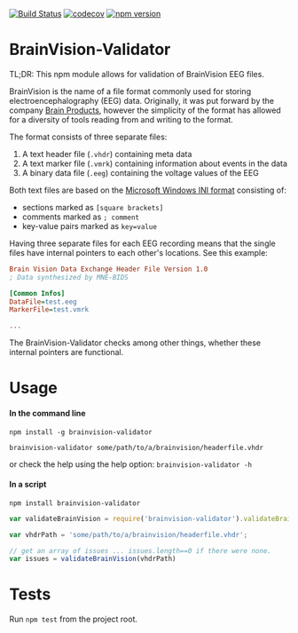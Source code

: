 [![Build Status](https://travis-ci.org/sappelhoff/brainvision-validator.svg?branch=master)](https://travis-ci.org/sappelhoff/brainvision-validator)
[![codecov](https://codecov.io/gh/sappelhoff/brainvision-validator/branch/master/graph/badge.svg)](https://codecov.io/gh/sappelhoff/brainvision-validator)
[![npm version](https://badge.fury.io/js/brainvision-validator.svg)](https://badge.fury.io/js/brainvision-validator)

# BrainVision-Validator

TL;DR: This npm module allows for validation of BrainVision EEG files.

BrainVision is the name of a file format commonly used for storing
electroencephalography (EEG) data. Originally, it was put forward by the
company [Brain Products](https://www.brainproducts.com/), however the
simplicity of the format has allowed for a diversity of tools reading from and
writing to the format.

The format consists of three separate files:
1. A text header file (`.vhdr`) containing meta data
2. A text marker file (`.vmrk`) containing information about events in the data
3. A binary data file (`.eeg`) containing the voltage values of the EEG

Both text files are based on the
[Microsoft Windows INI format](https://en.wikipedia.org/wiki/INI_file)
consisting of:
- sections marked as `[square brackets]`
- comments marked as `; comment`
- key-value pairs marked as `key=value`

Having three separate files for each EEG recording means that the single files
have internal pointers to each other's locations. See this example:

```INI
Brain Vision Data Exchange Header File Version 1.0
; Data synthesized by MNE-BIDS

[Common Infos]
DataFile=test.eeg
MarkerFile=test.vmrk

...
```

The BrainVision-Validator checks among other things, whether these internal
pointers are functional.

# Usage

#### In the command line
`npm install -g brainvision-validator`

`brainvision-validator some/path/to/a/brainvision/headerfile.vhdr`

or check the help using the help option: `brainvision-validator -h`

#### In a script
`npm install brainvision-validator`


```js
var validateBrainVision = require('brainvision-validator').validateBrainVision;

var vhdrPath = 'some/path/to/a/brainvision/headerfile.vhdr';

// get an array of issues ... issues.length==0 if there were none.
var issues = validateBrainVision(vhdrPath)

```

# Tests

Run `npm test` from the project root.
